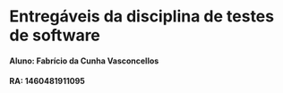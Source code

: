 # Entregáveis da disciplina de testes de software

#### Aluno: Fabrício da Cunha Vasconcellos
#### RA: 1460481911095

